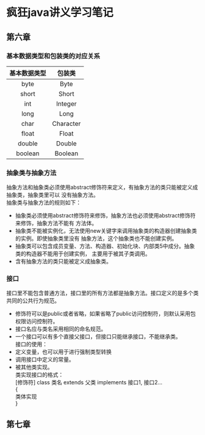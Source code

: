   # 疯狂java讲义学习笔记
  
  ## 第六章
  ### 基本数据类型和包装类的对应关系
  基本数据类型|包装类
  :-------:  |:----:
  |byte | Byte|
  |short | Short
  int | Integer
  long | Long
  char | Character
  float | Float
  double | Double
  boolean | Boolean
  
  ### 抽象类与抽象方法
  抽象方法和抽象类必须使用abstract修饰符来定义，有抽象方法的类只能被定义成抽象类，抽象类里可以
  没有抽象方法。  
  抽象类与抽象方法的规则如下：
  - 抽象类必须使用abstract修饰符来修饰，抽象方法也必须使用abstract修饰符来修饰，抽象方法不能有
  方法体。  
  - 抽象类不能被实例化，无法使用new关键字来调用抽象类的构造器创建抽象类的实例。即使抽象类里没有
  抽象方法，这个抽象类也不能创建实例。
  - 抽象类可以包含成员变量、方法、构造器、初始化块、内部类5中成分。抽象类的构造器不能用于创建实例，
  主要用于被其子类调用。
  - 含有抽象方法的类只能被定义成抽象类。  
  
  ### 接口
  接口里不能包含普通方法，接口里的所有方法都是抽象方法。接口定义的是多个类共同的公共行为规范。
  - 修饰符可以是public或者省略，如果省略了public访问控制符，则默认采用包权限访问控制符。
  - 接口名应与类名采用相同的命名规范。
  - 一个接口可以有多个直接父接口，但接口只能继承接口，不能继承类。  
  接口的使用：  
  - 定义变量，也可以用于进行强制类型转换
  - 调用接口中定义的常量。
  - 被其他类实现。  
  类实现接口的格式：  
  [修饰符] class 类名 extends 父类 implements 接口1, 接口2...  
  {   
    类体实现  
  }  
  
  ## 第七章
  
  
  
  
  